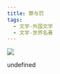 ```yaml
---
title: 罪与罚
tags:
  - 文学-外国文学
  - 文学-世界名著
---
```


![](https://cdn.weread.qq.com/weread/cover/31/YueWen_23303789/s_YueWen_23303789.jpg)

undefined